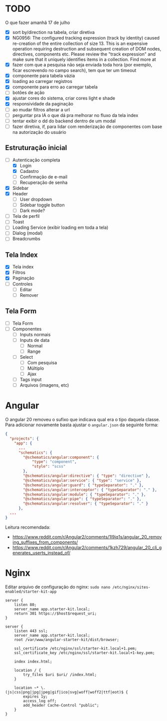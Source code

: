 # TODO

O que fazer amanhã 17 de julho

- [x] sort by/direction na tabela, criar diretiva
- [x] NG0956: The configured tracking expression (track by identity) caused re-creation of the entire collection of size 13. This is an expensive operation requiring destruction and subsequent creation of DOM nodes, directives, components etc. Please review the "track expression" and make sure that it uniquely identifies items in a collection. Find more at 
- [x] fazer com que a pesquisa não seja enviada toda hora (por exemplo, ficar escrevendo no campo search), tem que ter um timeout
- [x] componente para tabela vázia
- [x] loading ao carregar registros
- [x] componente para erro ao carregar tabela
- [ ] botões de ação
- [x] ajustar cores do sistema, criar cores light e shade
- [x] responsividade da paginação
- [ ] ao mudar filtros alterar a url
- [ ] perguntar pra IA o que dá pra melhorar no fluxo da tela index
- [ ] tentar exibir o dd do backend dentro de um modal
- [ ] fazer diretiva, if, para lidar com renderização de componentes com base na autorização do usuário

## Estruturação inicial

- [ ] Autenticação completa
    - [x] Login
    - [x] Cadastro
    - [ ] Confirmação de e-mail
    - [ ] Recuperação de senha
- [x] Sidebar
- [x] Header
    - [ ] User dropdown
    - [ ] Sidebar toggle button
    - [ ] Dark mode?
- [ ] Tela de perfil
- [ ] Toast
- [ ] Loading Service (exibir loading em toda a tela)
- [ ] Dialog (modal)
- [ ] Breadcrumbs

## Tela Index

- [x] Tela index
- [x] Filtros
- [x] Paginação
- [ ] Controles
    - [ ] Editar
    - [ ] Remover

## Tela Form

- [ ] Tela Form
- [ ] Componentes
    - [ ] Inputs normais
    - [ ] Inputs de data
        - [ ] Normal
        - [ ] Range
    - [ ] Select
        - [ ] Com pesquisa
        - [ ] Múltiplo
        - [ ] Ajax
    - [ ] Tags input
    - [ ] Arquivos (imagens, etc)

# Angular

O angular 20 removeu o sufixo que indicava qual era o tipo daquela classe. Para adicionar novamente basta ajustar o `angular.json` da seguinte forma:

```json
{
  "projects": {
    "app": {
      ...
      "schematics": {
        "@schematics/angular:component": {
            "type": "component",
            "style": "scss"
        },
        "@schematics/angular:directive": { "type": "directive" },
        "@schematics/angular:service": { "type": "service" },
        "@schematics/angular:guard": { "typeSeparator": "." },
        "@schematics/angular:interceptor": { "typeSeparator": "." },
        "@schematics/angular:module": { "typeSeparator": "." },
        "@schematics/angular:pipe": { "typeSeparator": "." },
        "@schematics/angular:resolver": { "typeSeparator": "." }
      },
  ...
}
```

Leitura recomendada:
- https://www.reddit.com/r/Angular2/comments/1l9iq1s/angular_20_removing_suffixes_from_components/
- https://www.reddit.com/r/Angular2/comments/1kzh729/angular_20_cli_generates_userts_instead_of/

# Nginx

Editar arquivo de configuração do nginx: `sudo nano /etc/nginx/sites-enabled/starter-kit-app`

```
server {
    listen 80;
    server_name app.starter-kit.local;
    return 301 https://$host$request_uri;
}

server {
    listen 443 ssl;
    server_name app.starter-kit.local;
    root /var/www/angular-starter-kit/dist/browser;

    ssl_certificate /etc/nginx/ssl/starter-kit.local+1.pem;
    ssl_certificate_key /etc/nginx/ssl/starter-kit.local+1-key.pem;

    index index.html;

    location / {
        try_files $uri $uri/ /index.html;
    }

    location ~* \.(js|css|png|jpg|jpeg|gif|ico|svg|woff|woff2|ttf|eot)$ {
        expires 1y;
        access_log off;
        add_header Cache-Control "public";
    }
}
```